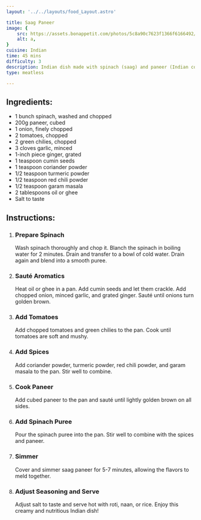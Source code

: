```yaml
---
layout: '../../layouts/food_Layout.astro'

title: Saag Paneer
image: {
    src: https://assets.bonappetit.com/photos/5c8a90c7623f1366f6166492/1:1/w_2560%2Cc_limit/Saag-Paneer-but-with-Feta.jpg,
    alt: a,
}
cuisine: Indian
time: 45 mins
difficulty: 3
description: Indian dish made with spinach (saag) and paneer (Indian cottage cheese) cooked with onions, tomatoes, garlic, and aromatic spices like cumin, coriander, and garam masala.
type: meatless

---
```

<div class="recipe-container">
    <div class="ingredients">
        <h2>Ingredients:</h2>
        <ul>
            <li>1 bunch spinach, washed and chopped</li>
            <li>200g paneer, cubed</li>
            <li>1 onion, finely chopped</li>
            <li>2 tomatoes, chopped</li>
            <li>2 green chilies, chopped</li>
            <li>3 cloves garlic, minced</li>
            <li>1-inch piece ginger, grated</li>
            <li>1 teaspoon cumin seeds</li>
            <li>1 teaspoon coriander powder</li>
            <li>1/2 teaspoon turmeric powder</li>
            <li>1/2 teaspoon red chili powder</li>
            <li>1/2 teaspoon garam masala</li>
            <li>2 tablespoons oil or ghee</li>
            <li>Salt to taste</li>
        </ul>
    </div>
    <div class="instructions">
        <h2>Instructions:</h2>
        <ol>
            <li><h3>Prepare Spinach</h3>
                Wash spinach thoroughly and chop it. Blanch the spinach in boiling water for 2 minutes. Drain and transfer to a bowl of cold water. Drain again and blend into a smooth puree.
            </li>
            <li><h3>Sauté Aromatics</h3>
                Heat oil or ghee in a pan. Add cumin seeds and let them crackle. Add chopped onion, minced garlic, and grated ginger. Sauté until onions turn golden brown.
            </li>
            <li><h3>Add Tomatoes</h3>
                Add chopped tomatoes and green chilies to the pan. Cook until tomatoes are soft and mushy.
            </li>
            <li><h3>Add Spices</h3>
                Add coriander powder, turmeric powder, red chili powder, and garam masala to the pan. Stir well to combine.
            </li>
            <li><h3>Cook Paneer</h3>
                Add cubed paneer to the pan and sauté until lightly golden brown on all sides.
            </li>
            <li><h3>Add Spinach Puree</h3>
                Pour the spinach puree into the pan. Stir well to combine with the spices and paneer.
            </li>
            <li><h3>Simmer</h3>
                Cover and simmer saag paneer for 5-7 minutes, allowing the flavors to meld together.
            </li>
            <li><h3>Adjust Seasoning and Serve</h3>
                Adjust salt to taste and serve hot with roti, naan, or rice. Enjoy this creamy and nutritious Indian dish!
            </li>
        </ol>
    </div>
</div>

